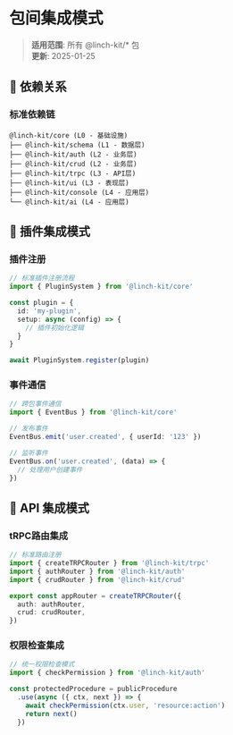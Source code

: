 # 包间集成模式

> **适用范围**: 所有 @linch-kit/* 包  
> **更新**: 2025-01-25

## 🔗 依赖关系

### 标准依赖链
```
@linch-kit/core (L0 - 基础设施)
├── @linch-kit/schema (L1 - 数据层)
├── @linch-kit/auth (L2 - 业务层)
├── @linch-kit/crud (L2 - 业务层)
├── @linch-kit/trpc (L3 - API层)
├── @linch-kit/ui (L3 - 表现层)
├── @linch-kit/console (L4 - 应用层)
└── @linch-kit/ai (L4 - 应用层)
```

## 🔌 插件集成模式

### 插件注册
```typescript
// 标准插件注册流程
import { PluginSystem } from '@linch-kit/core'

const plugin = {
  id: 'my-plugin',
  setup: async (config) => {
    // 插件初始化逻辑
  }
}

await PluginSystem.register(plugin)
```

### 事件通信
```typescript
// 跨包事件通信
import { EventBus } from '@linch-kit/core'

// 发布事件
EventBus.emit('user.created', { userId: '123' })

// 监听事件
EventBus.on('user.created', (data) => {
  // 处理用户创建事件
})
```

## 📡 API 集成模式

### tRPC路由集成
```typescript
// 标准路由注册
import { createTRPCRouter } from '@linch-kit/trpc'
import { authRouter } from '@linch-kit/auth'
import { crudRouter } from '@linch-kit/crud'

export const appRouter = createTRPCRouter({
  auth: authRouter,
  crud: crudRouter,
})
```

### 权限检查集成
```typescript
// 统一权限检查模式
import { checkPermission } from '@linch-kit/auth'

const protectedProcedure = publicProcedure
  .use(async ({ ctx, next }) => {
    await checkPermission(ctx.user, 'resource:action')
    return next()
  })
```